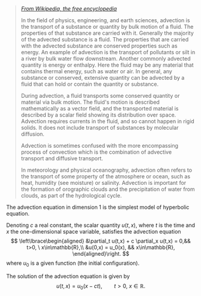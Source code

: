 > [_From Wikipedia, the free encyclopedia_ ](https://en.wikipedia.org/wiki/Advection)
>
> In the field of physics, engineering, and earth sciences, advection is the transport of a substance or quantity by bulk motion of a fluid. The properties of that substance are carried with it. Generally the majority of the advected substance is a fluid. The properties that are carried with the advected substance are conserved properties such as energy. An example of advection is the transport of pollutants or silt in a river by bulk water flow downstream. Another commonly advected quantity is energy or enthalpy. Here the fluid may be any material that contains thermal energy, such as water or air. In general, any substance or conserved, extensive quantity can be advected by a fluid that can hold or contain the quantity or substance.
>
> During advection, a fluid transports some conserved quantity or material via bulk motion. The fluid's motion is described mathematically as a vector field, and the transported material is described by a scalar field showing its distribution over space. Advection requires currents in the fluid, and so cannot happen in rigid solids. It does not include transport of substances by molecular diffusion.
>
> Advection is sometimes confused with the more encompassing process of convection which is the combination of advective transport and diffusive transport.
>
> In meteorology and physical oceanography, advection often refers to the transport of some property of the atmosphere or ocean, such as heat, humidity (see moisture) or salinity. Advection is important for the formation of orographic clouds and the precipitation of water from clouds, as part of the hydrological cycle.

The advection equation in dimension 1 is
the simplest model of hyperbolic equation.

Denoting $c$ a real constant, the scalar quantity $u(t, x)$,
where $t$ is the time and $x$ the one-dimensional space variable,
satisfies the advection equation
$$
    \left\lbrace\begin{aligned}
    &\partial_t u(t,x) + c \partial_x u(t,x) = 0,&& t>0, \ x\in\mathbb{R},\\
    &u(0,x) = u_0(x), && x\in\mathbb{R},
    \end{aligned}\right.
$$
where $u_0$ is a given function (the initial configuration).

The solution of the advection equation is given by
$$
    u(t, x) = u_0(x-ct), \qquad t>0, \ x\in\mathbb{R}.
$$
